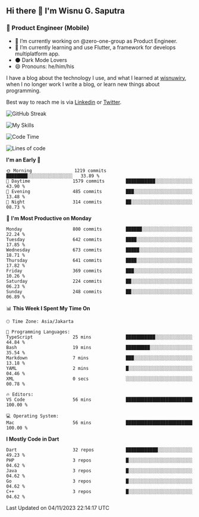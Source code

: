 ## Hi there 👋 I'm Wisnu G. Saputra

### :mobile_phone_off: Product Engineer (Mobile)

- 🔭 I’m currently working on @zero-one-group as Product Engineer.
- 🌱 I’m currently learning and use Flutter, a framework for develops multiplatform app.
- 🌑 Dark Mode Lovers
- 😄 Pronouns: he/him/his

I have a blog about the technology I use, and what I learned at [wisnuwiry](https://wisnuwiry.space/), when I no longer work I write a blog, or learn new things about programming.

Best way to reach me is via [Linkedin](https://www.linkedin.com/in/wisnu-saputra/) or [Twitter](https://twitter.com/wisnuwiry).

![GitHub Streak](https://streak-stats.demolab.com?user=wisnuwiry&theme=dark&hide_border=true)

![My Skills](https://skillicons.dev/icons?i=dart,flutter,kotlin,swift,go,js,css,neovim,git,linux&perline=5)

<!--START_SECTION:waka-->
![Code Time](http://img.shields.io/badge/Code%20Time-826%20hrs%2032%20mins-blue)

![Lines of code](https://img.shields.io/badge/From%20Hello%20World%20I%27ve%20Written-4.6%20million%20lines%20of%20code-blue)

**I'm an Early 🐤** 

```text
🌞 Morning                1219 commits        ████████░░░░░░░░░░░░░░░░░   33.89 % 
🌆 Daytime                1579 commits        ███████████░░░░░░░░░░░░░░   43.90 % 
🌃 Evening                485 commits         ███░░░░░░░░░░░░░░░░░░░░░░   13.48 % 
🌙 Night                  314 commits         ██░░░░░░░░░░░░░░░░░░░░░░░   08.73 % 
```
📅 **I'm Most Productive on Monday** 

```text
Monday                   800 commits         ██████░░░░░░░░░░░░░░░░░░░   22.24 % 
Tuesday                  642 commits         ████░░░░░░░░░░░░░░░░░░░░░   17.85 % 
Wednesday                673 commits         █████░░░░░░░░░░░░░░░░░░░░   18.71 % 
Thursday                 641 commits         ████░░░░░░░░░░░░░░░░░░░░░   17.82 % 
Friday                   369 commits         ███░░░░░░░░░░░░░░░░░░░░░░   10.26 % 
Saturday                 224 commits         ██░░░░░░░░░░░░░░░░░░░░░░░   06.23 % 
Sunday                   248 commits         ██░░░░░░░░░░░░░░░░░░░░░░░   06.89 % 
```


📊 **This Week I Spent My Time On** 

```text
🕑︎ Time Zone: Asia/Jakarta

💬 Programming Languages: 
TypeScript               25 mins             ███████████░░░░░░░░░░░░░░   44.84 % 
Bash                     19 mins             █████████░░░░░░░░░░░░░░░░   35.54 % 
Markdown                 7 mins              ███░░░░░░░░░░░░░░░░░░░░░░   13.18 % 
YAML                     2 mins              █░░░░░░░░░░░░░░░░░░░░░░░░   04.46 % 
XML                      0 secs              ░░░░░░░░░░░░░░░░░░░░░░░░░   00.78 % 

🔥 Editors: 
VS Code                  56 mins             █████████████████████████   100.00 % 

💻 Operating System: 
Mac                      56 mins             █████████████████████████   100.00 % 
```

**I Mostly Code in Dart** 

```text
Dart                     32 repos            ████████████░░░░░░░░░░░░░   49.23 % 
PHP                      3 repos             █░░░░░░░░░░░░░░░░░░░░░░░░   04.62 % 
Java                     3 repos             █░░░░░░░░░░░░░░░░░░░░░░░░   04.62 % 
Go                       3 repos             █░░░░░░░░░░░░░░░░░░░░░░░░   04.62 % 
C++                      3 repos             █░░░░░░░░░░░░░░░░░░░░░░░░   04.62 % 
```




 Last Updated on 04/11/2023 22:14:17 UTC
<!--END_SECTION:waka-->
